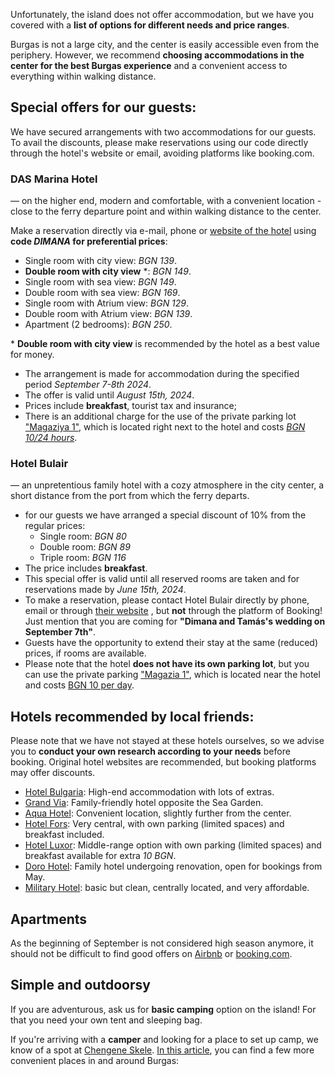 Unfortunately, the island does not offer accommodation, but we have you covered with a **list of options for different needs and price ranges**.

Burgas is not a large city, and the center is easily accessible even from the periphery. However, we recommend **choosing accommodations in the center for the best Burgas experience** and a convenient access to everything within walking distance.

## Special offers for our guests:

We have secured arrangements with two accommodations for our guests. To avail the discounts, please make reservations using our code directly through the hotel's website or email, avoiding platforms like booking.com.

### DAS Marina Hotel

— on the higher end, modern and comfortable, with a convenient location - close to the ferry departure point and within walking distance to the center.

Make a reservation directly via e-mail, phone or <a href="https://marinaburgas.bg/en/" target="_blank">website of the hotel</a> using **code _DIMANA_ for preferential prices**:

- Single room with city view: _BGN 139_.
- **Double room with city view** \*: _BGN 149_.
- Single room with sea view: _BGN 149_.
- Double room with sea view: _BGN 169_.
- Single room with Atrium view: _BGN 129_.
- Double room with Atrium view: _BGN 139_.
- Apartment (2 bedrooms): _BGN 250_.

\* **Double room with city view** is recommended by the hotel as a best value for money.

- The arrangement is made for accommodation during the specified period _September 7-8th 2024_.
- The offer is valid until _August 15th, 2024_.
- Prices include **breakfast**, tourist tax and insurance;
- There is an additional charge for the use of the private parking lot <a href="https://maps.app.goo.gl/e8zex5bBRy9CWPMe7" target="_blank">"Magaziya 1"</a>, which is located right next to the hotel and costs [_BGN 10/24 hours_](#parking).

### Hotel Bulair

— an unpretentious family hotel with a cozy atmosphere in the city center, a short distance from the port from which the ferry departs.

- for our guests we have arranged a special discount of 10% from the regular prices:
  - Single room: _BGN 80_
  - Double room: _BGN 89_
  - Triple room: _BGN 116_
- The price includes **breakfast**.
- This special offer is valid until all reserved rooms are taken and for reservations made by _June 15th, 2024_.
- To make a reservation, please contact Hotel Bulair directly by phone, email or through <a href="http://hotelbulair.com/" target="_blank">their website</a> , but **not** through the platform of Booking! Just mention that you are coming for **"Dimana and Tamás's wedding on September 7th"**.
- Guests have the opportunity to extend their stay at the same (reduced) prices, if rooms are available.
- Please note that the hotel **does not have its own parking lot**, but you can use the private parking <a href="https://maps.app.goo.gl/e8zex5bBRy9CWPMe7" target="_blank">"Magazia 1"</a>, which is located near the hotel and costs [BGN 10 per day](#parking).

## Hotels recommended by local friends:

Please note that we have not stayed at these hotels ourselves, so we advise you to **conduct your own research according to your needs** before booking. Original hotel websites are recommended, but booking platforms may offer discounts.

- <a href="https://www.bulgaria-hotel.com/en/index.html" target="_blank">Hotel Bulgaria</a>: High-end accommodation with lots of extras.
- <a href="https://granvia-bg.com/?lang=en" target="_blank">Grand Via</a>: Family-friendly hotel opposite the Sea Garden.
- <a href="https://burgas.aquahotels.com/en/" target="_blank">Aqua Hotel</a>: Convenient location, slightly further from the center.
- <a href="https://hotelfors-bg.com/?lang=en" target="_blank">Hotel Fors</a>: Very central, with own parking (limited spaces) and breakfast included.
- <a href="https://luxor-bs.com/en/" target="_blank">Hotel Luxor</a>: Middle-range option with own parking (limited spaces) and breakfast available for extra _10 BGN_.
- <a href="https://www.hoteldoro.com/index.php/en/" target="_blank">Doro Hotel</a>: Family hotel undergoing renovation, open for bookings from May.
- <a href="http://www.militaryclubs.bg/node/365" target="_blank">Military Hotel</a>: basic but clean, centrally located, and very affordable.

## Apartments

As the beginning of September is not considered high season anymore, it should not be difficult to find good offers on <a href="https://www.airbnb.com/s/Burgas/homes?query=Burgas" target="_blank">Airbnb</a> or <a href="https://www.booking.com/searchresults.html?ss=Burgas&ssne=Burgas&ssne_untouched=Burgas&efdco=1&label=gen173nr-1FCAEoggI46AdIM1gEaBeIAQGYATG4AQfIAQzYAQHoAQH4AQKIAgGoAgO4AqqO1q8GwAIB0gIkZTRjOTQ0OGYtM2VmMy00NGQ2LTllMDctNGMzN2JjNDkxNDE12AIF4AIB&aid=304142&lang=en-us&sb=1&src_elem=sb&src=searchresults&dest_id=-832673&dest_type=city&group_adults=2&no_rooms=1&group_children=0">booking.com</a>.

## Simple and outdoorsy

If you are adventurous, ask us for **basic camping** option on the island! For that you need your own tent and sleeping bag.

If you're arriving with a **camper** and looking for a place to set up camp, we know of a spot at <a href="https://maps.app.goo.gl/VhDmrDqfjYhFnXL86" target="_blank">Chengene Skele</a>. <a href="https://bnr.bg/en/post/101512040/four-places-to-park-you-campervan-in-burgas" target="_blank">In this article</a>, you can find a few more convenient places in and around Burgas:
